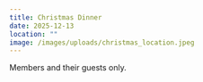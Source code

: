 ```yaml
---
title: Christmas Dinner
date: 2025-12-13
location: ""
image: /images/uploads/christmas_location.jpeg
---
```

Members and their guests only.
